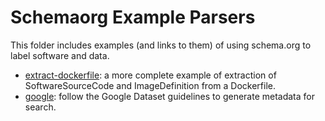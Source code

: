# Schemaorg Example Parsers

This folder includes examples (and links to them) of using schema.org to label software and data.

 - [extract-dockerfile](https://www.github.com/openbases/extract-dockerfile): a more complete example of extraction of SoftwareSourceCode and ImageDefinition from a Dockerfile.
 - [google](google): follow the Google Dataset guidelines to generate metadata for search. 
